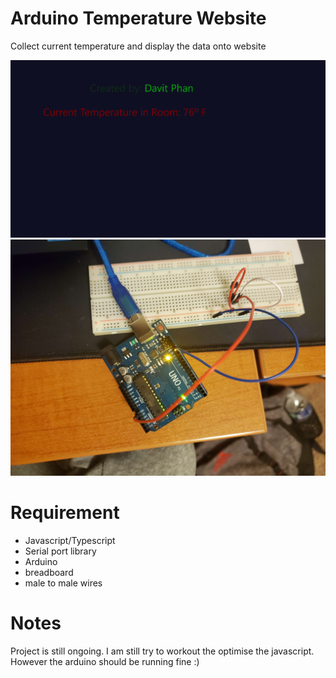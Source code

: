 # Arduino Temperature Website
Collect current temperature and display the data onto website

![Website Image](images/exampleHtml.PNG)
![Arduino Image](images/20230121_011909.jpg)

# Requirement
* Javascript/Typescript
* Serial port library
* Arduino
* breadboard
* male to male wires

# Notes
Project is still ongoing. I am still try to workout the optimise the javascript. However the arduino should be running fine :)




